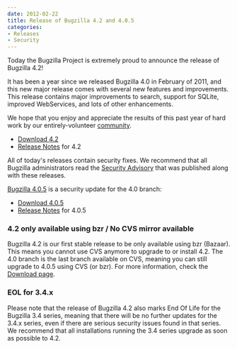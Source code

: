 ```yaml
---
date: 2012-02-22
title: Release of Bugzilla 4.2 and 4.0.5
categories:
- Releases
- Security
---
```


Today the Bugzilla Project is extremely proud to announce the release of Bugzilla 4.2!

It has been a year since we released Bugzilla 4.0 in February of 2011, and this new major release comes with several new features and improvements. This release contains major improvements to search, support for SQLite, improved WebServices, and lots of other enhancements.

We hope that you enjoy and appreciate the results of this past year of hard work by our entirely-volunteer [community](/developers/profiles.html).

*   [Download 4.2](/download/#v42)
*   [Release Notes](/releases/4.2/) for 4.2

All of today's releases contain security fixes. We recommend that all Bugzilla administrators read the [Security Advisory](/security/4.0.4/) that was published along with these releases.

[Bugzilla 4.0.5](/releases/4.0.5/) is a security update for the 4.0 branch:

*   [Download 4.0.5](/download/#v40)
*   [Release Notes](/releases/4.0.5/) for 4.0.5

### 4.2 only available using bzr / No CVS mirror available

Bugzilla 4.2 is our first stable release to be only available using bzr (Bazaar). This means you cannot use CVS anymore to upgrade to or install 4.2\. The 4.0 branch is the last branch available on CVS, meaning you can still upgrade to 4.0.5 using CVS (or bzr). For more information, check the [Download page](/download).

### EOL for 3.4.x

Please note that the release of Bugzilla 4.2 also marks End Of Life for the Bugzilla 3.4 series, meaning that there will be no further updates for the 3.4.x series, even if there are serious security issues found in that series. We recommend that all installations running the 3.4 series upgrade as soon as possible to 4.2.

